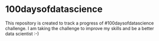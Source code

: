 # 100daysofdatascience
This repository is created to track a progress of #100daysofdatascience challenge. I am taking the challenge to improve my skills and be a better data scientist :-) 
